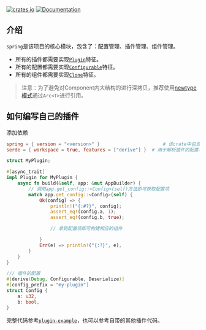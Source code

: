 [![crates.io](https://img.shields.io/crates/v/spring.svg)](https://crates.io/crates/spring)
[![Documentation](https://docs.rs/spring/badge.svg)](https://docs.rs/spring)

## 介绍

`spring`是该项目的核心模块，包含了：配置管理、插件管理、组件管理。

* 所有的插件都需要实现[`Plugin`](https://docs.rs/spring/latest/spring/plugin/trait.Plugin.html)特征。
* 所有的配置都需要实现[`Configurable`](https://docs.rs/spring/latest/spring/config/trait.Configurable.html)特征。
* 所有的组件都需要实现[`Clone`](https://doc.rust-lang.org/std/clone/trait.Clone.html)特征。

> 注意：为了避免对Component内大结构的进行深拷贝，推荐使用[newtype模式](https://effective-rust.com/newtype.html)通过`Arc<T>`进行引用。

## 如何编写自己的插件

添加依赖

```toml
spring = { version = "<version>" }                       # 该crate中包含了插件trait的定义
serde = { workspace = true, features = ["derive"] }  # 用于解析插件的配置项
```

```rust
struct MyPlugin;

#[async_trait]
impl Plugin for MyPlugin {
    async fn build(&self, app: &mut AppBuilder) {
        // 调用app.get_config::<Config>(self)方法即可获取配置项
        match app.get_config::<Config>(self) {
            Ok(config) => {
                println!("{:#?}", config);
                assert_eq!(config.a, 1);
                assert_eq!(config.b, true);

                // 拿到配置项即可构建相应的组件

            }
            Err(e) => println!("{:?}", e),
        }
    }
}

/// 插件的配置
#[derive(Debug, Configurable, Deserialize)]
#[config_prefix = "my-plugin"]
struct Config {
    a: u32,
    b: bool,
}
```

完整代码参考[`plugin-example`](https://github.com/spring-rs/spring-rs/tree/master/examples/plugin-example)，也可以参考自带的其他插件代码。
